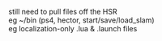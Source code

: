 still need to pull files off the HSR  
eg ~/bin (ps4, hector, start/save/load_slam)  
eg localization-only .lua & .launch files
